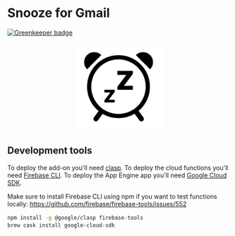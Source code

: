# Snooze for Gmail

[![Greenkeeper badge](https://badges.greenkeeper.io/dimitarnestorov/snooze-for-gmail.svg)](https://greenkeeper.io/)

<p align="center"><img src="resources/logo.png?raw=true" alt="Logo" width="200" height="200"></p>

## Development tools
To deploy the add-on you'll need [clasp](https://www.npmjs.com/package/@google/clasp). To deploy the cloud functions you'll need [Firebase CLI](https://www.npmjs.com/package/firebase-tools). To deploy the App Engine app you'll need [Google Cloud SDK](https://cloud.google.com/sdk/).

Make sure to install Firebase CLI using npm if you want to test functions locally: https://github.com/firebase/firebase-tools/issues/552

```sh
npm install -g @google/clasp firebase-tools
brew cask install google-cloud-sdk
```
